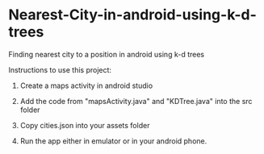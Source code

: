 # Nearest-City-in-android-using-k-d-trees
Finding nearest city to a position in android using k-d trees

Instructions to use this project:

1. Create a maps activity in android studio

2. Add the code from "mapsActivity.java" and "KDTree.java" into the src folder 

3. Copy cities.json into your assets folder

4. Run the app either in emulator or in your android phone.
